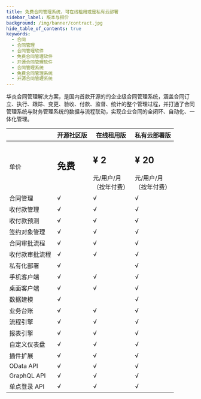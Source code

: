 ```yaml
---
title: 免费合同管理系统，可在线租用或是私有云部署
sidebar_label: 版本与报价
background: /img/banner/contract.jpg
hide_table_of_contents: true
keywords:
  - 合同
  - 合同管理
  - 合同管理软件
  - 免费合同管理软件
  - 开源合同管理软件
  - 合同管理系统
  - 免费合同管理系统
  - 开源合同管理系统
---
```


华炎合同管理解决方案，是国内首款开源的的企业级合同管理系统，涵盖合同订立、执行、跟踪、变更、验收、付款、监督、统计的整个管理过程，并打通了合同管理系统与财务管理系统的数据与流程联动，实现企业合同的全闭环、自动化、一体化管理。

<div style={{textAlign:'center'}}>

|  | 开源社区版 | 在线租用版 | 私有云部署版|
|--- | --- | --- | ---|
|单价 |  <h2 class='slds-m-around_medium'>免费</h2> <br/>| <h2 class='slds-m-around_medium'>¥ 2</h2> 元/用户/月<br/>（按年付费）| <h2 class='slds-m-around_medium'>¥ 20</h2> 元/用户/月<br/>（按年付费）|
|合同管理 | √ | √ | √ |
|收付款管理 | √ | √ | √ |
|收付款预测 | √ | √ | √ |
|签约对象管理 | √ | √ | √ |
|合同审批流程 | √ | √ | √ |
|收付款审批流程 | √ | √ | √ |
|私有化部署 | √ |  | √|
|手机客户端 | √ | √ | √|
|桌面客户端 | √ | √ | √|
|数据建模 |√ |  | √|
|业务台账 | √ | √ | √|
|流程引擎 | √ | √ | √|
|报表引擎 | √ | √ | √|
|自定义仪表盘 | √ | √ | √|
|插件扩展 | √ | √ | √|
|OData API | √ | √ | √|
|GraphQL API | √ | √ | √|
|单点登录 API | √ | √ | √|

</div>
